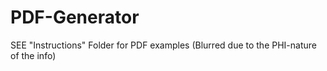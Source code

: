 # PDF-Generator
SEE "Instructions" Folder for PDF examples (Blurred due to the PHI-nature of the info)
